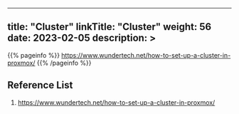 
---
title: "Cluster"
linkTitle: "Cluster"
weight: 56
date: 2023-02-05
description: >
---

{{% pageinfo %}}
https://www.wundertech.net/how-to-set-up-a-cluster-in-proxmox/
{{% /pageinfo %}}

## Reference List
1. https://www.wundertech.net/how-to-set-up-a-cluster-in-proxmox/
